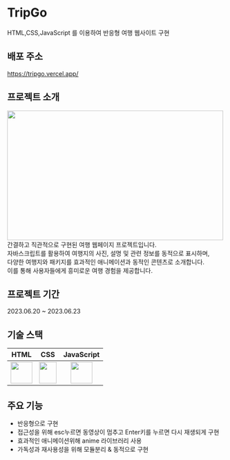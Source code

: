 # TripGo

HTML,CSS,JavaScript 를 이용하여 반응형 여행 웹사이트 구현

## 배포 주소
https://tripgo.vercel.app/

## 프로젝트 소개
<img src="https://github.com/HYBEN09/tripGo/assets/104710243/1055d2af-a02c-4f0d-8095-f063de709a1c" width="500" height="300" /> <br/>
간결하고 직관적으로 구현된 여행 웹페이지 프로젝트입니다. <br/>자바스크립트를 활용하여 여행지의 사진, 설명 및 관련 정보를 동적으로 표시하며, <br/>다양한 여행지와 패키지를 효과적인 애니메이션과 동적인 콘텐츠로 소개합니다. <br/> 이를 통해 사용자들에게 흥미로운 여행 경험을 제공합니다.


## 프로젝트 기간
2023.06.20 ~ 2023.06.23

## 기술 스택

|                                          HTML                                           |                                                                              CSS                                                                              |                                                  JavaScript                                                  |
| :-------------------------------------------------------------------------------------: | :-----------------------------------------------------------------------------------------------------------------------------------------------------------: | :----------------------------------------------------------------------------------------------------------: |
| <img src="https://www.w3.org/html/logo/img/mark-word-icon.png" width="50" height="50"/> | <img src="https://upload.wikimedia.org/wikipedia/commons/thumb/d/d5/CSS3_logo_and_wordmark.svg/800px-CSS3_logo_and_wordmark.svg.png" width="40" height="50"/> | <img src="https://upload.wikimedia.org/wikipedia/commons/6/6a/JavaScript-logo.png" width="50" height="50" /> |

## 주요 기능
- 반응형으로 구현
- 접근성을 위해 esc누르면 동영상이 멈추고 Enter키를 누르면 다시 재생되게 구현
- 효과적인 애니메이션위해 anime 라이브러리 사용
- 가독성과 재사용성을 위해 모듈분리 & 동적으로 구현
